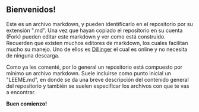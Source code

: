 ## Bienvenidos!

Este es un archivo markdown, y pueden identificarlo en el repositorio por su extensión ".md".
Una vez que hayan copiado el repositorio en su cuenta (Fork) pueden editar este markdown y ver como está construido.
Recuerden que existen muchos editores de markdown, los cuales facilitan mucho su manejo. Uno de ellos es [Dillinger](http://dillinger.io/) el cual es online y no necesita de ninguna descarga.

Como ya les comenté, por lo general un repositorio está compuesto por mínimo un archivo markdown.
Suele incluirse como punto inicial un "LEEME.md", en donde se da una breve descripción del contenido general del repositorio y también se suelen especificar los archivos con que te vas a encontrar.


**Buen comienzo!**

